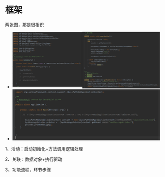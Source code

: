 #   框架

两张图，那是很相识
-   ![20180804001](20180804001.png)
-   ![20180804002](20180804002.png)

1、活动：启动初始化+方法调用逻辑处理

2、关联：数据对象+执行驱动

3、功能流程，环节步骤